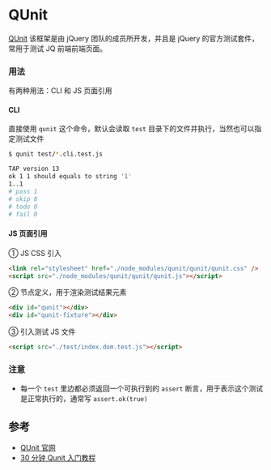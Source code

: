 # QUnit

[QUnit](https://qunitjs.com/) 该框架是由 jQuery 团队的成员所开发，并且是 jQuery 的官方测试套件，常用于测试 JQ 前端前端页面。

### 用法

有两种用法：CLI 和 JS 页面引用

#### CLI

直接使用 `qunit` 这个命令，默认会读取 `test` 目录下的文件并执行，当然也可以指定测试文件

```bash
$ qunit test/*.cli.test.js

TAP version 13
ok 1 1 should equals to string '1'
1..1
# pass 1
# skip 0
# todo 0
# fail 0
```

#### JS 页面引用

① JS CSS 引入

```html
<link rel="stylesheet" href="./node_modules/qunit/qunit/qunit.css" />
<script src="./node_modules/qunit/qunit/qunit.js"></script>
```

② 节点定义，用于渲染测试结果元素

```html
<div id="qunit"></div>
<div id="qunit-fixture"></div>
```

③ 引入测试 JS 文件

```html
<script src="./test/index.dom.test.js"></script>
```

### 注意

- 每一个 `test` 里边都必须返回一个可执行到的 `assert` 断言，用于表示这个测试是正常执行的，通常写 `assert.ok(true)`

## 参考

- [QUnit 官网](https://qunitjs.com/)
- [30 分钟 Qunit 入门教程](https://blog.csdn.net/boycycyzero/article/details/43916727)
